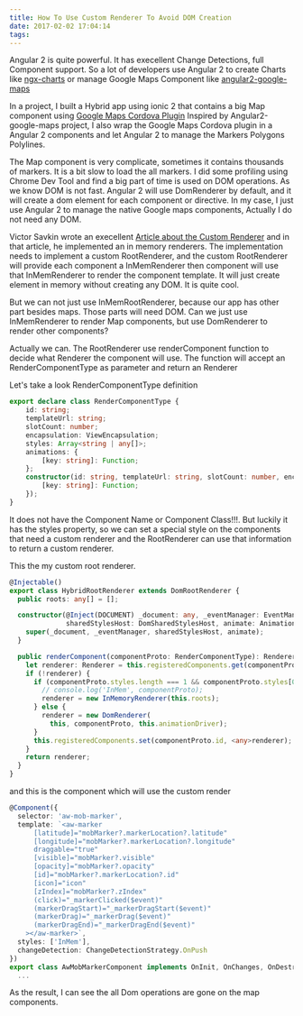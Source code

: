 ```yaml
---
title: How To Use Custom Renderer To Avoid DOM Creation
date: 2017-02-02 17:04:14
tags:
---
```


Angular 2 is quite powerful. It has execellent Change Detections, full Component support. 
So a lot of developers use Angular 2 to create Charts like [ngx-charts](https://github.com/swimlane/ngx-charts) 
or manage Google Maps Component like [angular2-google-maps](https://github.com/SebastianM/angular2-google-maps)

In a project, I built a Hybrid app using ionic 2 that contains a big Map component using [Google Maps Cordova Plugin](https://github.com/mapsplugin/cordova-plugin-googlemaps)
Inspired by Angular2-google-maps project, I also wrap the Google Maps Cordova plugin in a Angular 2 components and let Angular 2 to manage the Markers Polygons Polylines.

The Map component is very complicate, sometimes it contains thousands of markers. It is a bit slow to load the all markers. I did some profiling using Chrome Dev Tool and find a big part of time is used on DOM operations.
As we know DOM is not fast. Angular 2 will use DomRenderer by default, and it will create a dom element for each component or directive. In my case, I just use Angular 2 to manage the native Google maps components,
Actually I do not need any DOM.

Victor Savkin wrote an execellent [Article about the Custom Renderer](https://blog.nrwl.io/experiments-with-angular-renderers-c5f647d4fd9e#.38u9i09l8) and in that article, 
he implemented an in memory renderers. The implementation needs to implement a custom RootRenderer, and the custom RootRenderer will provide each component a InMemRenderer
then component will use that InMemRenderer to render the component template. It will just create element in memory without creating any DOM. It is quite cool.

But we can not just use InMemRootRenderer, because our app has other part besides maps. Those parts will need DOM. Can we just use InMemRenderer to render Map components, 
but use DomRenderer to render other components?

Actually we can. The RootRenderer use renderComponent function to decide what Renderer the component will use. The function will accept an RenderComponentType
as parameter and return an Renderer

Let's take a look RenderComponentType definition

```typescript
export declare class RenderComponentType {
    id: string;
    templateUrl: string;
    slotCount: number;
    encapsulation: ViewEncapsulation;
    styles: Array<string | any[]>;
    animations: {
        [key: string]: Function;
    };
    constructor(id: string, templateUrl: string, slotCount: number, encapsulation: ViewEncapsulation, styles: Array<string | any[]>, animations: {
        [key: string]: Function;
    });
}
```
It does not have the Component Name or Component Class!!!. But luckily it has the styles property, so we can set a special style on the components that need a custom renderer
and the RootRenderer can use that information to return a custom renderer.

This the my custom root renderer.

```typescript
@Injectable()
export class HybridRootRenderer extends DomRootRenderer {
  public roots: any[] = [];

  constructor(@Inject(DOCUMENT) _document: any, _eventManager: EventManager,
              sharedStylesHost: DomSharedStylesHost, animate: AnimationDriver) {
    super(_document, _eventManager, sharedStylesHost, animate);
  }

  public renderComponent(componentProto: RenderComponentType): Renderer {
    let renderer: Renderer = this.registeredComponents.get(componentProto.id);
    if (!renderer) {
      if (componentProto.styles.length === 1 && componentProto.styles[0] === 'InMem') {
        // console.log('InMem', componentProto);
        renderer = new InMemoryRenderer(this.roots);
      } else {
        renderer = new DomRenderer(
          this, componentProto, this.animationDriver);
      }
      this.registeredComponents.set(componentProto.id, <any>renderer);
    }
    return renderer;
  }
}
```

and this is the component which will use the custom render


```typescript
@Component({
  selector: 'aw-mob-marker',
  template: `<aw-marker
      [latitude]="mobMarker?.markerLocation?.latitude"
      [longitude]="mobMarker?.markerLocation?.longitude"
      draggable="true"
      [visible]="mobMarker?.visible"
      [opacity]="mobMarker?.opacity"
      [id]="mobMarker?.markerLocation?.id"
      [icon]="icon"
      [zIndex]="mobMarker?.zIndex"
      (click)="_markerClicked($event)"
      (markerDragStart)="_markerDragStart($event)"
      (markerDrag)="_markerDrag($event)"
      (markerDragEnd)="_markerDragEnd($event)"
    ></aw-marker>`,
  styles: ['InMem'],
  changeDetection: ChangeDetectionStrategy.OnPush
})
export class AwMobMarkerComponent implements OnInit, OnChanges, OnDestroy {
  ...
```

As the result, I can see the all Dom operations are gone on the map components. 
